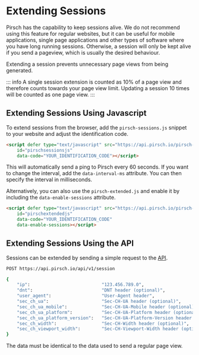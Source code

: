 # Extending Sessions

Pirsch has the capability to keep sessions alive. We do not recommend using this feature for regular websites, but it can be useful for mobile applications, single page applications and other types of software where you have long running sessions. Otherwise, a session will only be kept alive if you send a pageview, which is usually the desired behaviour.

Extending a session prevents unnecessary page views from being generated.

::: info
A single session extension is counted as 10% of a page view and therefore counts towards your page view limit. Updating a session 10 times will be counted as one page view.
:::

## Extending Sessions Using Javascript

To extend sessions from the browser, add the `pirsch-sessions.js` snippet to your website and adjust the identification code.

```html
<script defer type="text/javascript" src="https://api.pirsch.io/pirsch-sessions.js"
    id="pirschsessionsjs"
    data-code="YOUR_IDENTIFICATION_CODE"></script>
```

This will automatically send a ping to Pirsch every 60 seconds. If you want to change the interval, add the `data-interval-ms` attribute. You can then specify the interval in milliseconds.

Alternatively, you can also use the `pirsch-extended.js` and enable it by including the `data-enable-sessions` attribute.

```html
<script defer type="text/javascript" src="https://api.pirsch.io/pirsch-extended.js"
    id="pirschextendedjs"
    data-code="YOUR_IDENTIFICATION_CODE"
    data-enable-sessions></script>
```

## Extending Sessions Using the API

Sessions can be extended by sending a simple request to the [API](/api-sdks/api).

```Bash
POST https://api.pirsch.io/api/v1/session

{
    "ip":                           "123.456.789.0",
    "dnt":                          "DNT header (optional)",
    "user_agent":                   "User-Agent header",
    "sec_ch_ua":                    "Sec-CH-UA header (optional)",
	"sec_ch_ua_mobile":             "Sec-CH-UA-Mobile header (optional)",
	"sec_ch_ua_platform":           "Sec-CH-UA-Platform header (optional)",
	"sec_ch_ua_platform_version":   "Sec-CH-UA-Platform-Version header (optional)",
	"sec_ch_width":                 "Sec-CH-Width header (optional)",
    "sec_ch_viewport_width":        "Sec-CH-Viewport-Width header (optional)"
}
```

The data must be identical to the data used to send a regular page view.
